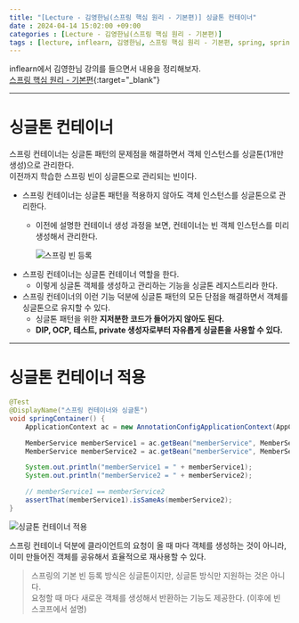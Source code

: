 ```yaml
---
title: "[Lecture - 김영한님(스프링 핵심 원리 - 기본편)] 싱글톤 컨테이너"
date : 2024-04-14 15:02:00 +09:00
categories : [Lecture - 김영한님(스프링 핵심 원리 - 기본편)]
tags : [lecture, inflearn, 김영한님, 스프링 핵심 원리 - 기본편, spring, spring boot, singleton]
---
```


inflearn에서 김영한님 강의를 들으면서 내용을 정리해보자.   
[스프링 핵심 원리 - 기본편](https://www.inflearn.com/course/%EC%8A%A4%ED%94%84%EB%A7%81-%ED%95%B5%EC%8B%AC-%EC%9B%90%EB%A6%AC-%EA%B8%B0%EB%B3%B8%ED%8E%B8){:target="_blank"}

---

# 싱글톤 컨테이너
스프링 컨테이너는 싱글톤 패턴의 문제점을 해결하면서 객체 인스턴스를 싱글톤(1개만 생성)으로 관리한다.   
이전까지 학습한 스프링 빈이 싱글톤으로 관리되는 빈이다.

* 스프링 컨테이너는 싱글톤 패턴을 적용하지 않아도 객체 인스턴스를 싱글톤으로 관리한다.
  * 이전에 설명한 컨테이너 생성 과정을 보면, 컨테이너는 빈 객체 인스턴스를 미리 생성해서 관리한다.
  
    ![스프링 빈 등록](https://drive.google.com/thumbnail?id=1ithR-UJPX15BUawjBAxsZw7A1pligGjE&sz=w700)
* 스프링 컨테이너는 싱글톤 컨테이너 역할을 한다.
  * 이렇게 싱글톤 객체를 생성하고 관리하는 기능을 싱글톤 레지스트리라 한다.
* 스프링 컨테이너의 이런 기능 덕분에 싱글톤 패턴의 모든 단점을 해결하면서 객체를 싱글톤으로 유지할 수 있다.
  * 싱글톤 패턴을 위한 **지저분한 코드가 들어가지 않아도 된다.**
  * **DIP, OCP, 테스트, private 생성자로부터 자유롭게 싱글톤을 사용할 수 있다.**

---

# 싱글톤 컨테이너 적용
```java
@Test
@DisplayName("스프링 컨테이너와 싱글톤")
void springContainer() {
    ApplicationContext ac = new AnnotationConfigApplicationContext(AppConfig.class);

    MemberService memberService1 = ac.getBean("memberService", MemberService.class);
    MemberService memberService2 = ac.getBean("memberService", MemberService.class);

    System.out.println("memberService1 = " + memberService1);
    System.out.println("memberService2 = " + memberService2);

    // memberService1 == memberService2
    assertThat(memberService1).isSameAs(memberService2);
}
```

![싱글톤 컨테이너 적용](https://drive.google.com/thumbnail?id=1YJO9-Ji95dbkGVZ_F9TDUFpp0uNzlwkq&sz=w700)

스프링 컨테이너 덕분에 클라이언트의 요청이 올 때 마다 객체를 생성하는 것이 아니라, 이미 만들어진 객체를 공유해서 효율적으로 재사용할 수 있다.
> 스프링의 기본 빈 등록 방식은 싱글톤이지만, 싱글톤 방식만 지원하는 것은 아니다.   
> 요청할 때 마다 새로운 객체를 생성해서 반환하는 기능도 제공한다. (이후에 빈 스코프에서 설명)
